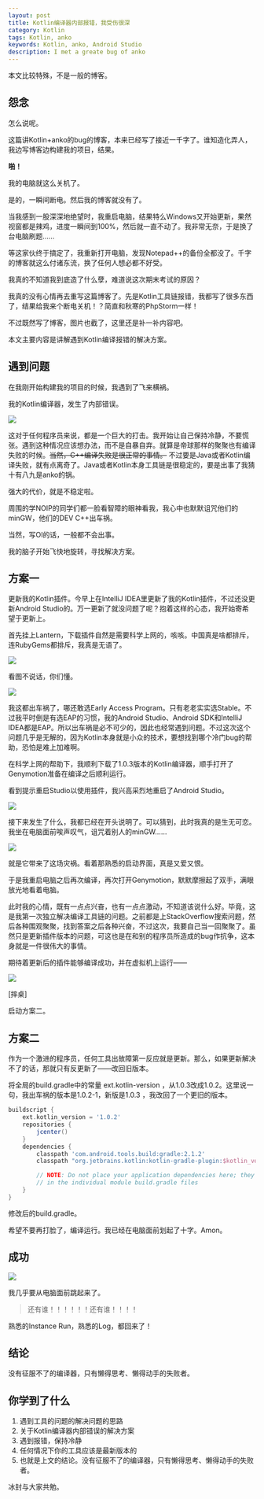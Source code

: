 ```yaml
---
layout: post
title: Kotlin编译器内部报错，我受伤很深
category: Kotlin
tags: Kotlin, anko
keywords: Kotlin, anko, Android Studio
description: I met a greate bug of anko
---
```


本文比较特殊，不是一般的博客。

## 怨念

怎么说呢。

这篇讲Kotlin+anko的bug的博客，本来已经写了接近一千字了。谁知造化弄人，我边写博客边构建我的项目，结果。

**啪！**

我的电脑就这么关机了。

是的，一瞬间断电。然后我的博客就没有了。

当我感到一股深深地绝望时，我重启电脑，结果特么Windows又开始更新，果然视窗都是辣鸡，进度一瞬间到100%，然后就一直不动了。我非常无奈，于是换了台电脑刷题……

等这家伙终于搞定了，我重新打开电脑，发现Notepad++的备份全都没了。千字的博客就这么付诸东流，换了任何人想必都不好受。

我真的不知道我到底造了什么孽，难道说这次期末考试的原因？

我真的没有心情再去重写这篇博客了。先是Kotlin工具链报错，我都写了很多东西了，结果给我来个断电关机！？简直和秋寒的PhpStorm一样！

不过既然写了博客，图片也截了，这里还是补一补内容吧。

本文主要内容是讲解遇到Kotlin编译报错的解决方案。

## 遇到问题

在我刚开始构建我的项目的时候，我遇到了飞来横祸。

我的Kotlin编译器，发生了内部错误。

<p><img src="https://coding.net/u/ice1000/p/Images/git/raw/master/blog-img/old/java/kt2/1.png" align="center"></p>

这对于任何程序员来说，都是一个巨大的打击。我开始让自己保持冷静，不要慌张。遇到这种情况应该想办法，而不是自暴自弃。就算是帝球那样的聚聚也有编译失败的时候。~~当然，C++编译失败是很正常的事情。~~ 不过要是Java或者Kotlin编译失败，就有点离奇了。Java或者Kotlin本身工具链是很稳定的，要是出事了我猜十有八九是anko的锅。

强大的代价，就是不稳定啦。

周围的学NOIP的同学们都一脸看智障的眼神看我，我心中也默默诅咒他们的minGW，他们的DEV C++出车祸。

当然，写OI的话，一般都不会出事。

我的脑子开始飞快地旋转，寻找解决方案。

## 方案一

更新我的Kotlin插件。今早上在IntelliJ IDEA里更新了我的Kotlin插件，不过还没更新Android Studio的。万一更新了就没问题了呢？抱着这样的心态，我开始寄希望于更新上。

首先挂上Lantern，下载插件自然是需要科学上网的，咳咳。中国真是啥都排斥，连RubyGems都排斥，我真是无语了。

<p><img src="https://coding.net/u/ice1000/p/Images/git/raw/master/blog-img/old/java/kt2/2.png" align="center"></p>

看图不说话，你们懂。

<p><img src="https://coding.net/u/ice1000/p/Images/git/raw/master/blog-img/old/java/kt2/3.png" align="center"></p>

我这都出车祸了，哪还敢选Early Access Program。只有老老实实选Stable。不过我平时倒是有选EAP的习惯，我的Android Studio、Android SDK和IntelliJ IDEA都是EAP。所以出车祸是必不可少的，因此也经常遇到问题。不过这次这个问题几乎是无解的，因为Kotlin本身就是小众的技术，要想找到哪个冷门bug的帮助，恐怕是难上加难啊。

在科学上网的帮助下，我顺利下载了1.0.3版本的Kotlin编译器，顺手打开了Genymotion准备在编译之后顺利运行。

看到提示重启Studio以使用插件，我兴高采烈地重启了Android Studio。

<p><img src="https://coding.net/u/ice1000/p/Images/git/raw/master/blog-img/old/java/kt2/4.png" align="center"></p>

接下来发生了什么，我都已经在开头说明了。可以猜到，此时我真的是生无可恋。我坐在电脑面前唉声叹气，诅咒着别人的minGW……

<p><img src="https://coding.net/u/ice1000/p/Images/git/raw/master/blog-img/old/java/kt2/5.png" align="center"></p>

就是它带来了这场灾祸。看着那熟悉的启动界面，真是又爱又恨。

于是我重启电脑之后再次编译，再次打开Genymotion，默默摩擦起了双手，满眼放光地看着电脑。

此时我的心情，既有一点点兴奋，也有一点点激动，不知道该说什么好。毕竟，这是我第一次独立解决编译工具链的问题。之前都是上StackOverflow搜索问题，然后各种围观聚聚，找到答案之后各种兴奋，不过这次，我要自己当一回聚聚了。虽然只是更新插件版本的问题，可这也是在和别的程序员所造成的bug作抗争，这本身就是一件很伟大的事情。

期待着更新后的插件能够编译成功，并在虚拟机上运行——

<p><img src="https://coding.net/u/ice1000/p/Images/git/raw/master/blog-img/old/java/kt2/1.png" align="center"></p>

[摔桌]

启动方案二。

## 方案二

作为一个激进的程序员，任何工具出故障第一反应就是更新。那么，如果更新解决不了的话，那就只有反更新了——改回旧版本。

将全局的build.gradle中的常量 ext.kotlin-version ，从1.0.3改成1.0.2。这里说一句，我出车祸的版本是1.0.2-1，新版是1.0.3 ，我改回了一个更旧的版本。

```groovy
buildscript {
    ext.kotlin_version = '1.0.2'
    repositories {
        jcenter()
    }
    dependencies {
        classpath 'com.android.tools.build:gradle:2.1.2'
        classpath "org.jetbrains.kotlin:kotlin-gradle-plugin:$kotlin_version"

        // NOTE: Do not place your application dependencies here; they belong
        // in the individual module build.gradle files
    }
}
```

修改后的build.gradle。

希望不要再打脸了，编译运行。我已经在电脑面前划起了十字。Amon。

## 成功

<p><img src="https://coding.net/u/ice1000/p/Images/git/raw/master/blog-img/old/java/kt2/6.png" align="center"></p>

我几乎要从电脑面前跳起来了。

> 还有谁！！！！！！还有谁！！！！

熟悉的Instance Run，熟悉的Log，都回来了！

## 结论

没有征服不了的编译器，只有懒得思考、懒得动手的失败者。

## 你学到了什么
1. 遇到工具的问题的解决问题的思路
1. 关于Kotlin编译器内部错误的解决方案
1. 遇到报错，保持冷静
1. 任何情况下你的工具应该是最新版本的
1. 也就是上文的结论。没有征服不了的编译器，只有懒得思考、懒得动手的失败者。

冰封与大家共勉。